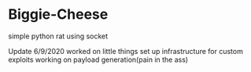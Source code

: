 # Biggie-Cheese
simple python rat using socket

Update 6/9/2020
worked on little things
set up infrastructure for custom exploits
working on payload generation(pain in the ass)
